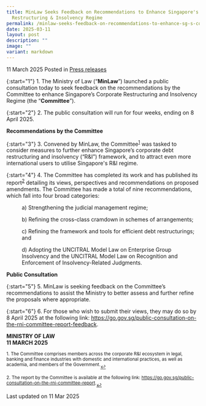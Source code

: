 ```yaml
---
title: MinLaw Seeks Feedback on Recommendations to Enhance Singapore's Corporate
  Restructuring & Insolvency Regime
permalink: /minlaw-seeks-feedback-on-recommendations-to-enhance-sg-s-corporate-r-i-regime/
date: 2025-03-11
layout: post
description: ""
image: ""
variant: markdown
---
```

11 March 2025 Posted in [Press releases](/news/press-releases)

{:start="1"}
1.&nbsp;The Ministry of Law (“<b>MinLaw</b>”) launched a public consultation today to seek feedback on the recommendations by the Committee to enhance Singapore’s Corporate Restructuring and Insolvency Regime (the “<b>Committee</b>”).
 
{:start="2"}
2.&nbsp;The public consultation will run for four weeks, ending on 8 April 2025.

**Recommendations by the Committee**

{:start="3"}
3.&nbsp;Convened by MinLaw, the Committee<sup><a href="#fn1" id="ref1">1</a></sup> was tasked to consider measures to further enhance Singapore’s corporate debt restructuring and insolvency (“R&amp;I”) framework, and to attract even more international users to utilise Singapore's R&amp;I regime.

{:start="4"}
4.&nbsp;The Committee has completed its work and has published its report<sup><a href="#fn2" id="ref2">2</a></sup> detailing its views, perspectives and recommendations on proposed amendments. The Committee has made a total of nine recommendations, which fall into four broad categories:

<p style="margin-left: 40px">a) Strengthening the judicial management regime;</p>

<p style="margin-left: 40px">b) Refining the cross-class cramdown in schemes of arrangements;</p>

<p style="margin-left: 40px">c) Refining the framework and tools for efficient debt restructurings; and</p>

<p style="margin-left: 40px">d) Adopting the UNCITRAL Model Law on Enterprise Group Insolvency and the UNCITRAL Model Law on Recognition and Enforcement of Insolvency-Related Judgments.</p>

**Public Consultation**

{:start="5"}
5.&nbsp;MinLaw is seeking feedback on the Committee’s recommendations to assist the Ministry to better assess and further refine the proposals where appropriate.

{:start="6"}
6.&nbsp;For those who wish to submit their views, they may do so by 8 April 2025 at the following link: <a href="https://go.gov.sg/public-consultation-on-the-rni-committee-report-feedback">https://go.gov.sg/public-consultation-on-the-rni-committee-report-feedback</a>.

**MINISTRY OF LAW**
<br>**11 MARCH 2025**

<p></p><p><sup id="fn1">1.&nbsp;The Committee comprises members across the corporate R&amp;I ecosystem in legal, banking and finance industries with domestic and international practices, as well as academia, and members of the Government.</sup><a href="#ref1" title="Jump back to footnote 1 in the text." style="font-size: 12px">↩</a></p>
<p></p><p><sup id="fn2">2.&nbsp;The report by the Committee is available at the following link: <a href="https://go.gov.sg/public-consultation-on-the-rni-committee-report">https://go.gov.sg/public-consultation-on-the-rni-committee-report</a>.</sup><a href="#ref2" title="Jump back to footnote 2 in the text." style="font-size: 12px">↩</a></p>

<p class="right-side-updated">Last updated on 11 Mar 2025</p>